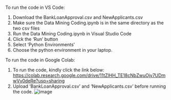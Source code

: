 To run the code in VS Code:
1. Download the BankLoanApproval.csv and NewApplicants.csv
2. Make sure the Data Mining Coding.ipynb is in the same directory as the two csv files
3. Run the Data Mining Coding.ipynb in Visual Studio Code
4. Click the ‘Run’ button 
5. Select ‘Python Environments’ 
6. Choose the python environment in your laptop.

To run the code in Google Colab:
1. To run the code, kindly click the link below: https://colab.research.google.com/drive/11tZIHH_TE18cNbZwuOjy7UDmwVv0deRe?usp=sharing
2. Upload ‘BankLoanApproval.csv’ and ‘NewApplicants.csv’ before running the code.
![image](https://github.com/Shirley24k/Bank-Loan-Approval/assets/84895009/fac5015f-f7a5-4fcb-a865-05546f50bc83)

